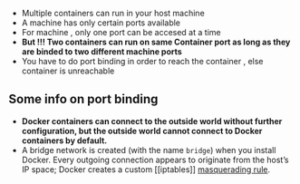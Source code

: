 - Multiple containers can run in your host machine
-  A machine has only certain ports available
-  For machine , only one port can be accesed at a time
- **But !!! Two containers can run on same Container port as long as they are binded to two different machine ports**
- You have to do port binding in order to reach the container , else container is unreachable
## Some info on port binding
- **Docker containers can connect to the outside world without further configuration, but the outside world cannot connect to Docker containers by default.**
- A bridge network is created (with the name `bridge`) when you install Docker. Every outgoing connection appears to originate from the host’s IP space; Docker creates a custom [[iptables]] [masquerading rule](http://www.tldp.org/HOWTO/html_single/Masquerading-Simple-HOWTO/).